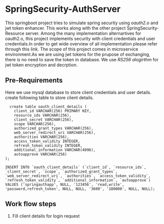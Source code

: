 # SpringSecurity-AuthServer

This springboot project tries to simulate spring security using *oauth2.o* and jwt token enhancer. This works along with the other project SpringSecurity-Resource server. Among the many implementation alternartives for oauth2.o, this project implements security with client credentials and user credentials.In order to get wide overview of all implementation please refer through this link. The scope of this project comes in microservice environment.As we are using jwt tokens for the prupose of exchanging, there is no need to save the token in database. We use *RS256 alogirthm* for jwt token encryption and decrption.

## Pre-Requirements
Here we use mysql database to store client credentials and user details. create following table to store client details.

```
  create table oauth_client_details (
    client_id VARCHAR(256) PRIMARY KEY,
    resource_ids VARCHAR(256),
    client_secret VARCHAR(256),
    scope VARCHAR(256),
    authorized_grant_types VARCHAR(256),
    web_server_redirect_uri VARCHAR(256),
    authorities VARCHAR(256),
    access_token_validity INTEGER,
    refresh_token_validity INTEGER,
    additional_information VARCHAR(4096),
    autoapprove VARCHAR(256)
);
```

```
INSERT INTO `oauth_client_details` (`client_id`, `resource_ids`, `client_secret`, `scope`, `authorized_grant_types`, `web_server_redirect_uri`, `authorities`, `access_token_validity`, `refresh_token_validity`, `additional_information`, `autoapprove`) VALUES ('springauthapp', NULL, '123456', 'read,write', 'password,refresh_token', NULL, NULL, '3600', '180000', NULL, NULL);
```

## Work flow steps
1. Fill client details for login request

